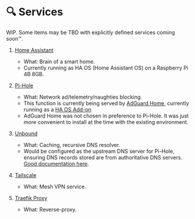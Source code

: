 # 🔍 Services

WIP. Some items may be TBD with explicitly defined services coming soon™️.

1. [Home Assistant](https://www.home-assistant.io/)
    - What: Brain of a smart home.
    - Currently running as HA OS (Home Assistant OS) on a Raspberry Pi 4B 8GB.

2. [Pi-Hole](https://pi-hole.net/)
    - What: Network ad/telemetry/naughties blocking.
    - This function is currently being served by [AdGuard Home](https://adguard.com/en/adguard-home/overview.html), currently running as a [HA OS Add-on](https://www.home-assistant.io/addons)
    - AdGuard Home was not chosen in preference to Pi-Hole. It was just more convenient to install at the time with the existing environment.

3. [Unbound](https://www.nlnetlabs.nl/projects/unbound/about/)
    - What: Caching, recursive DNS resolver.
    - Would be configured as the upstream DNS server for Pi-Hole, ensuring DNS records stored are from authoritative DNS servers. [Good documentation here](https://docs.pi-hole.net/guides/dns/unbound/).

4. [Tailscale](https://tailscale.com/kb/1282/docker)
    - What: Mesh VPN service.

5. [Traefik Proxy](https://traefik.io/traefik/)
    - What: Reverse-proxy.
